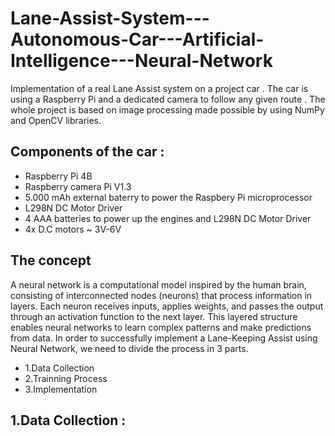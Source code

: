 # Lane-Assist-System---Autonomous-Car---Artificial-Intelligence---Neural-Network
Implementation of a real Lane Assist system on a project car . The car is using a Raspberry Pi and a dedicated camera to follow any given route . The whole project is based on image processing made possible by using NumPy and OpenCV libraries. 

## Components of the car : 
- Raspberry Pi 4B
- Raspberry camera Pi V1.3
- 5.000 mAh external baterry to power the Raspbery Pi microprocessor 
- L298N DC Motor Driver 
- 4 AAA batteries to power up the engines and L298N DC Motor Driver
- 4x D.C motors ~ 3V-6V 


## The concept 
A neural network is a computational model inspired by the human brain, consisting of interconnected nodes (neurons) that process information in layers. Each neuron receives inputs, applies weights, and passes the output through an activation function to the next layer. This layered structure enables neural networks to learn complex patterns and make predictions from data.
In order to successfully implement a Lane-Keeping Assist using Neural Network, we need to divide the process in 3 parts. 

- 1.Data Collection
- 2.Trainning Process
- 3.Implementation

## 1.Data Collection :
